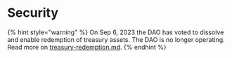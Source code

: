 # Security

{% hint style="warning" %}
On Sep 6, 2023 the DAO has voted to dissolve and enable redemption of treasury assets. The DAO is no longer operating. Read more on [treasury-redemption.md](../usdauxo/treasury-redemption.md "mention").
{% endhint %}

